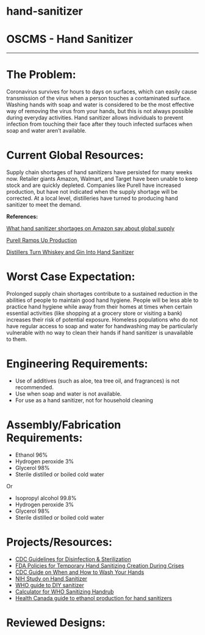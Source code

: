 # hand-sanitizer

# OSCMS - Hand Sanitizer

---

# The Problem:

Coronavirus survives for hours to days on surfaces, which can easily cause transmission of the virus when a person touches a contaminated surface. Washing hands with soap and water is considered to be the most effective way of removing the virus from your hands, but this is not always possible during everyday activities. Hand sanitizer allows individuals to prevent infection from touching their face after they touch infected surfaces when soap and water aren’t available.

# Current Global Resources:

Supply chain shortages of hand sanitizers have persisted for many weeks now. Retailer giants Amazon, Walmart, and Target have been unable to keep stock and are quickly depleted. Companies like Purell have increased production, but have not indicated when the supply shortage will be corrected. At a local level, distilleries have turned to producing hand sanitizer to meet the demand.

**References:** 

[What hand sanitizer shortages on Amazon say about global supply](https://qz.com/1812216/what-hand-sanitizer-shortages-on-amazon-say-about-global-supply/)

[Purell Ramps Up Production](https://www.manufacturing.net/safety/news/21119782/purell-ramps-up-production)

[Distillers Turn Whiskey and Gin Into Hand Sanitizer](https://www.wsj.com/articles/distillers-turn-whiskey-and-gin-into-hand-sanitizer-11585049650)

# Worst Case Expectation:

Prolonged supply chain shortages contribute to a sustained reduction in the abilities of people to maintain good hand hygiene. People will be less able to practice hand hygiene while away from their homes at times when certain essential activities (like shopping at a grocery store or visiting a bank) increases their risk of potential exposure. Homeless populations who do not have regular access to soap and water for handwashing may be particularly vulnerable with no way to clean their hands if hand sanitizer is unavailable to them.

# Engineering Requirements:

- Use of additives (such as aloe, tea tree oil, and fragrances) is not recommended.
- Use when soap and water is not available.
- For use as a hand sanitizer, not for household cleaning

# Assembly/Fabrication Requirements:

- Ethanol 96%
- Hydrogen peroxide 3%
- Glycerol 98%
- Sterile distilled or boiled cold water

Or

- Isopropyl alcohol 99.8%
- Hydrogen peroxide 3%
- Glycerol 98%
- Sterile distilled or boiled cold water

# Projects/Resources:

- [CDC Guidelines for Disinfection & Sterilization](https://www.cdc.gov/infectioncontrol/guidelines/disinfection/disinfection-methods/chemical.html)
- [FDA Policies for Temporary Hand Sanitizing Creation During Crises](https://www.fda.gov/media/136118/download)
- [CDC Guide on When and How to Wash Your Hands](https://www.cdc.gov/handwashing/when-how-handwashing.html)
- [NIH Study on Hand Sanitizer](https://www.ncbi.nlm.nih.gov/books/NBK513254/)
- [WHO guide to DIY sanitizer](https://www.who.int/gpsc/5may/Guide_to_Local_Production.pdf)
- [Calculator for WHO Sanitizing Handrub](https://docs.google.com/spreadsheets/d/1o98YBTkaBXcXIfPJc1nfChLYrihjoG_j/edit#gid=2116942897)
- [Health Canada guide to ethanol production for hand sanitizers](https://www.canada.ca/en/health-canada/services/drugs-health-products/natural-non-prescription/legislation-guidelines/guidance-documents/covid19-ethanol-alcohol-hand-sanitizers.html)

# Reviewed Designs: